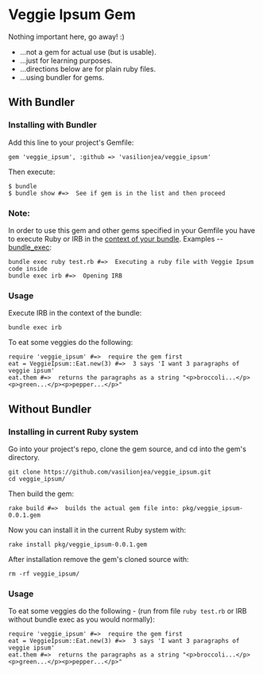 # Veggie Ipsum Gem 

Nothing important here, go away!  :)
- ...not a gem for actual use (but is usable).
- ...just for learning purposes.
- ...directions below are for plain ruby files.
- ...using bundler for gems.


With Bundler
--------------------------------------------------------------

### Installing with Bundler

Add this line to your project's Gemfile:

    gem 'veggie_ipsum', :github => 'vasilionjea/veggie_ipsum'

Then execute:

    $ bundle
    $ bundle show #=>  See if gem is in the list and then proceed

### Note:
In order to use this gem and other gems specified in your Gemfile you have to execute Ruby or IRB in the [context of your bundle](http://gembundler.com/v1.3/man/bundle-exec.1.html). Examples -- [bundle_exec](http://gembundler.com/v1.3/bundle_exec.html):

    bundle exec ruby test.rb #=>  Executing a ruby file with Veggie Ipsum code inside
    bundle exec irb #=>  Opening IRB


### Usage

Execute IRB in the context of the bundle:

    bundle exec irb

To eat some veggies do the following:

    require 'veggie_ipsum' #=>  require the gem first
    eat = VeggieIpsum::Eat.new(3) #=>  3 says 'I want 3 paragraphs of veggie ipsum'
    eat.them #=>  returns the paragraphs as a string "<p>broccoli...</p><p>green...</p><p>pepper...</p>"
    

Without Bundler
--------------------------------------------------------------

### Installing in current Ruby system

Go into your project's repo, clone the gem source, and cd into the gem's directory.

    git clone https://github.com/vasilionjea/veggie_ipsum.git
    cd veggie_ipsum/
    
Then build the gem:

    rake build #=>  builds the actual gem file into: pkg/veggie_ipsum-0.0.1.gem
    
Now you can install it in the current Ruby system with:

    rake install pkg/veggie_ipsum-0.0.1.gem
    
After installation remove the gem's cloned source with:

    rm -rf veggie_ipsum/
    

### Usage

To eat some veggies do the following - (run from file `ruby test.rb` or IRB without bundle exec as you would normally):

    require 'veggie_ipsum' #=>  require the gem first
    eat = VeggieIpsum::Eat.new(3) #=>  3 says 'I want 3 paragraphs of veggie ipsum'
    eat.them #=>  returns the paragraphs as a string "<p>broccoli...</p><p>green...</p><p>pepper...</p>"
